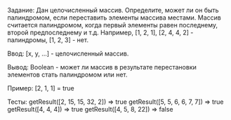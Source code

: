 Задание:
Дан целочисленный массив. Определите, может ли он быть палиндромом, если переставить элементы массива местами. Массив считается палиндромом, когда первый элементы равен последнему, второй предпоследнему и т.д.
Например, [1, 2, 1], [2, 4, 4, 2] - палиндромы, [1, 2, 3] - нет.

Ввод:
[x, y, ...] - целочисленный массив.

Вывод:
Boolean - может ли массив в результате перестановки элементов стать палиндромом или нет.

Пример:
[2, 1, 1] = true

Тесты:
getResult([2, 15, 15, 32, 2]) => true
getResult([5, 5, 6, 6, 7, 7]) => true
getResult([4, 4, 4]) => true
getResult([4, 5, 8, 22]) => false
